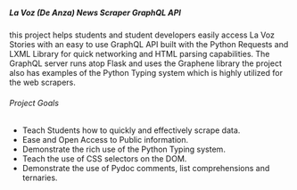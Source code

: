 ##### La Voz (De Anza) News Scraper GraphQL API
this project helps students and student developers easily
access La Voz Stories with an easy to use GraphQL API 
built with the Python Requests and LXML Library for 
quick networking and HTML parsing capabilities. The 
GraphQL server runs atop Flask and uses the Graphene library
the project also has examples of the Python Typing system 
which is highly utilized for the web scrapers. 

###### Project Goals 
- Teach Students how to quickly and effectively scrape data. 
- Ease and Open Access to Public information. 
- Demonstrate the rich use of the Python Typing system. 
- Teach the use of CSS selectors on the DOM.
- Demonstrate the use of Pydoc comments, list comprehensions and ternaries.
